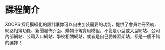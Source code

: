 # 課程簡介

XOOPS 採用模組化的設計讓你可以自由加裝需要的功能，提供了會員註冊系統、網路相簿功能、新聞發佈介面、購物車等實用模組，不管是小型或大型網站、公司內部網站、公司入口網站、學校相關網站，或者是自己要練習架站，都是一個不錯的選擇！


